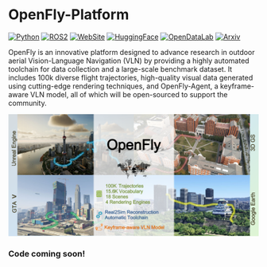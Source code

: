 # OpenFly-Platform
[![Python](https://img.shields.io/badge/python-3.10-4B8BBE.svg)](https://docs.python.org/3/whatsnew/3.10.html)
[![ROS2](https://img.shields.io/badge/ROS2-Humble-F39C12.svg)](https://docs.ros.org/en/humble/index.html)
[![WebSite](https://img.shields.io/badge/Website-online-27AE60.svg)](https://shailab-ipec.github.io/openfly/)
[![HuggingFace](https://img.shields.io/badge/Dataset-Huggingface-F8D44D.svg)]()
[![OpenDataLab](https://img.shields.io/badge/Dataset-OpenDataLab-4E44D4.svg)]()
[![Arxiv](https://img.shields.io/badge/Arxiv-Preprint-A42C24.svg)](https://arxiv.org/abs/2502.18041)

OpenFly is an innovative platform designed to advance research in outdoor aerial Vision-Language Navigation (VLN) by providing a highly automated toolchain for data collection and a large-scale benchmark dataset. It includes 100k diverse flight trajectories, high-quality visual data generated using cutting-edge rendering techniques, and OpenFly-Agent, a keyframe-aware VLN model, all of which will be open-sourced to support the community.

![cover](images/cover.png)
### Code coming soon!
